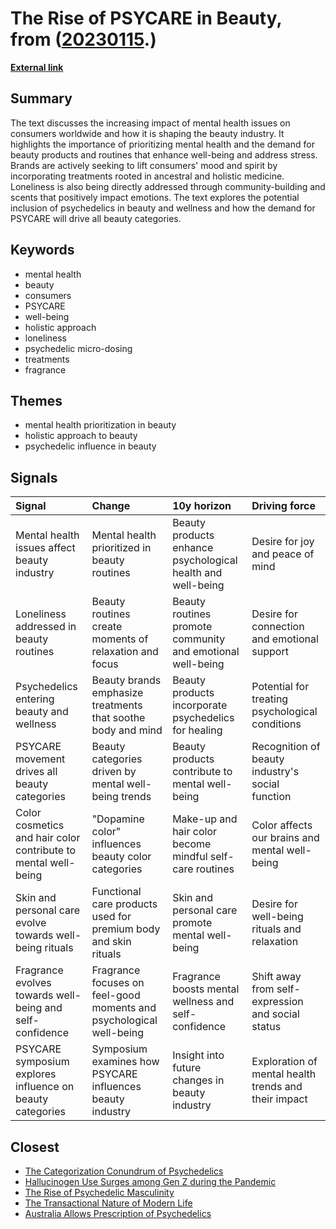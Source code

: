 # __The Rise of PSYCARE in Beauty__, from ([20230115](https://kghosh.substack.com/p/20230115).)

__[External link](https://www.premiumbeautynews.com/en/psycare-the-emergence-of-a-new,21352)__



## Summary

The text discusses the increasing impact of mental health issues on consumers worldwide and how it is shaping the beauty industry. It highlights the importance of prioritizing mental health and the demand for beauty products and routines that enhance well-being and address stress. Brands are actively seeking to lift consumers' mood and spirit by incorporating treatments rooted in ancestral and holistic medicine. Loneliness is also being directly addressed through community-building and scents that positively impact emotions. The text explores the potential inclusion of psychedelics in beauty and wellness and how the demand for PSYCARE will drive all beauty categories.

## Keywords

* mental health
* beauty
* consumers
* PSYCARE
* well-being
* holistic approach
* loneliness
* psychedelic micro-dosing
* treatments
* fragrance

## Themes

* mental health prioritization in beauty
* holistic approach to beauty
* psychedelic influence in beauty

## Signals

| Signal                                                         | Change                                                              | 10y horizon                                                 | Driving force                                        |
|:---------------------------------------------------------------|:--------------------------------------------------------------------|:------------------------------------------------------------|:-----------------------------------------------------|
| Mental health issues affect beauty industry                    | Mental health prioritized in beauty routines                        | Beauty products enhance psychological health and well-being | Desire for joy and peace of mind                     |
| Loneliness addressed in beauty routines                        | Beauty routines create moments of relaxation and focus              | Beauty routines promote community and emotional well-being  | Desire for connection and emotional support          |
| Psychedelics entering beauty and wellness                      | Beauty brands emphasize treatments that soothe body and mind        | Beauty products incorporate psychedelics for healing        | Potential for treating psychological conditions      |
| PSYCARE movement drives all beauty categories                  | Beauty categories driven by mental well-being trends                | Beauty products contribute to mental well-being             | Recognition of beauty industry's social function     |
| Color cosmetics and hair color contribute to mental well-being | "Dopamine color" influences beauty color categories                 | Make-up and hair color become mindful self-care routines    | Color affects our brains and mental well-being       |
| Skin and personal care evolve towards well-being rituals       | Functional care products used for premium body and skin rituals     | Skin and personal care promote mental well-being            | Desire for well-being rituals and relaxation         |
| Fragrance evolves towards well-being and self-confidence       | Fragrance focuses on feel-good moments and psychological well-being | Fragrance boosts mental wellness and self-confidence        | Shift away from self-expression and social status    |
| PSYCARE symposium explores influence on beauty categories      | Symposium examines how PSYCARE influences beauty industry           | Insight into future changes in beauty industry              | Exploration of mental health trends and their impact |

## Closest

* [The Categorization Conundrum of Psychedelics](13d07c8b2cd28b1d14da1f2b37f956f4)
* [Hallucinogen Use Surges among Gen Z during the Pandemic](3f44fa514b1232e0980e67899de4492a)
* [The Rise of Psychedelic Masculinity](96831e5a59b49b51b8a5a00eee72e863)
* [The Transactional Nature of Modern Life](a5c0ba498382a4edc0f2bf0d9653ad16)
* [Australia Allows Prescription of Psychedelics](551bd2bf76824741f2b0450fc112ae1e)